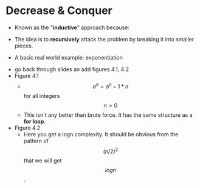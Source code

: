 # Decrease & Conquer 
* Known as the "__inductive__" approach because:
 - The idea is to __recursively__ attack the problem by breaking it into smaller pieces.

* A basic real world example: exponentiation
 - go back through slides an add figures 4.1, 4.2
  - Figure 4.1
    - $$ a^n = a^n-1 * n $$ for all integers $$ n > 0 $$
    - This isn't any better than brute force. It has the same structure as a __for loop__.
  - Figure 4.2
    - Here you get a logn complexity. It should be obvious from the pattern of $$ (n/2)^2 $$ that we will get $$ logn $$.
